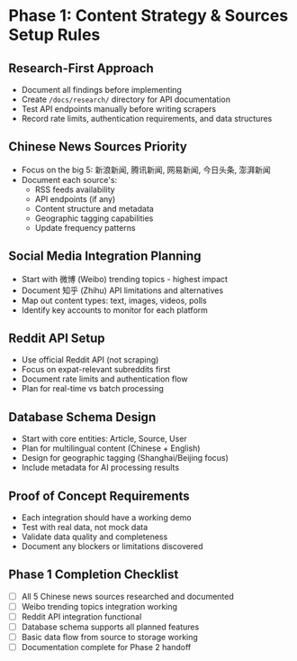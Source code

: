 # Phase 1: Content Strategy & Sources Setup Rules

## Research-First Approach

- Document all findings before implementing
- Create `/docs/research/` directory for API documentation
- Test API endpoints manually before writing scrapers
- Record rate limits, authentication requirements, and data structures

## Chinese News Sources Priority

- Focus on the big 5: 新浪新闻, 腾讯新闻, 网易新闻, 今日头条, 澎湃新闻
- Document each source's:
  - RSS feeds availability
  - API endpoints (if any)
  - Content structure and metadata
  - Geographic tagging capabilities
  - Update frequency patterns

## Social Media Integration Planning

- Start with 微博 (Weibo) trending topics - highest impact
- Document 知乎 (Zhihu) API limitations and alternatives
- Map out content types: text, images, videos, polls
- Identify key accounts to monitor for each platform

## Reddit API Setup

- Use official Reddit API (not scraping)
- Focus on expat-relevant subreddits first
- Document rate limits and authentication flow
- Plan for real-time vs batch processing

## Database Schema Design

- Start with core entities: Article, Source, User
- Plan for multilingual content (Chinese + English)
- Design for geographic tagging (Shanghai/Beijing focus)
- Include metadata for AI processing results

## Proof of Concept Requirements

- Each integration should have a working demo
- Test with real data, not mock data
- Validate data quality and completeness
- Document any blockers or limitations discovered

## Phase 1 Completion Checklist

- [ ] All 5 Chinese news sources researched and documented
- [ ] Weibo trending topics integration working
- [ ] Reddit API integration functional
- [ ] Database schema supports all planned features
- [ ] Basic data flow from source to storage working
- [ ] Documentation complete for Phase 2 handoff
